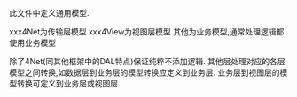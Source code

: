 此文件中定义通用模型.

xxx4Net为传输层模型
xxx4View为视图层模型
其他为业务模型,通常处理逻辑都使用业务模型

除了4Net(同其他框架中的DAL特点)保证纯粹不添加逻辑.
其他层处理对应的各层模型之间转换,如数据层到业务层的模型转换应定义到业务层.
业务层到视图层的模型转换可定义到业务层或视图层.